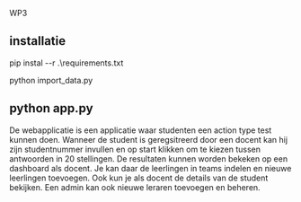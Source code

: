 WP3

installatie
-----------------------------------------
pip instal --r .\requirements.txt

python import_data.py

python app.py
-----------------------------------------

De webapplicatie is een applicatie waar studenten een action type test kunnen doen. Wanneer de student is geregsitreerd door een docent kan hij zijn studentnummer invullen en op start klikken om te kiezen tussen antwoorden in 20 stellingen. De resultaten kunnen worden bekeken op een dashboard als docent. Je kan daar de leerlingen in teams indelen en nieuwe leerlingen toevoegen. Ook kun je als docent de details van de student bekijken. Een admin kan ook nieuwe leraren toevoegen en beheren.
